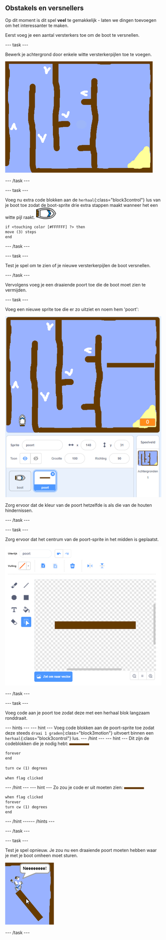 ## Obstakels en versnellers

Op dit moment is dit spel **veel** te gemakkelijk - laten we dingen toevoegen om het interessanter te maken.

Eerst voeg je een aantal versterkers toe om de boot te versnellen.

--- task ---

Bewerk je achtergrond door enkele witte versterkerpijlen toe te voegen.

![screenshot](images/boat-boost.png)

--- /task ---

--- task ---

Voeg nu extra code blokken aan de `herhaal`{:class="block3control"} lus van je boot toe zodat de boot-sprite drie extra stappen maakt wanneer het een witte pijl raakt. ![boot-sprite](images/boat_resize.png)

```blocks3
if <touching color [#FFFFFF] ?> then
move (3) steps
end
```

--- /task ---

--- task ---

Test je spel om te zien of je nieuwe versterkerpijlen de boot versnellen.

--- /task ---

Vervolgens voeg je een draaiende poort toe die de boot moet zien te vermijden.

--- task ---

Voeg een nieuwe sprite toe die er zo uitziet en noem hem 'poort':

![screenshot](images/boat-gate.png)

Zorg ervoor dat de kleur van de poort hetzelfde is als die van de houten hindernissen.

--- /task ---

--- task ---

Zorg ervoor dat het centrum van de poort-sprite in het midden is geplaatst.

![screenshot](images/boat-center.png)

--- /task ---

--- task ---

Voeg code aan je poort toe zodat deze met een herhaal blok langzaam ronddraait.

--- hints ---
 --- hint --- Voeg code blokken aan de poort-sprite toe zodat deze steeds `draai 1 graden`{:class="block3motion"} uitvoert binnen een `herhaal`{:class="block3control"} lus.
--- /hint ---
 --- hint --- Dit zijn de codeblokken die je nodig hebt: ![poort](images/gate.png)

```blocks3
forever
end

turn cw (1) degrees

when flag clicked
```

--- /hint --- --- hint --- Zo zou je code er uit moeten zien: ![poort](images/gate.png)

```blocks3
when flag clicked
forever
turn cw (1) degrees
end
```

--- /hint ------ /hints ---

--- /task ---

--- task ---

Test je spel opnieuw. Je zou nu een draaiende poort moeten hebben waar je met je boot omheen moet sturen.

![screenshot](images/boat-gate-test.png)

--- /task ---